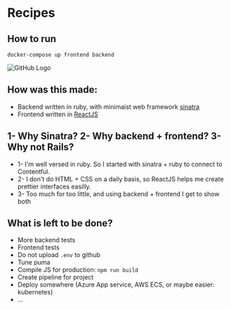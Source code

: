 # Recipes

## How to run

`docker-compose up frontend backend`

![GitHub Logo](/appdescroption.gif)

## How was this made:

* Backend written in ruby, with minimaist web framework [sinatra](http://sinatrarb.com/)
* Frontend written in [ReactJS](https://reactjs.org/)

## 1- Why Sinatra? 2- Why backend + frontend? 3- Why not Rails?

* 1- I'm well versed in ruby. So I started with sinatra + ruby to connect to Contentful.
* 2- I don't do HTML + CSS on a daily basis, so ReactJS helps me create prettier interfaces easilly.
* 3- Too much for too little, and using backend + frontend I get to show both

## What is left to be done?

* More backend tests
* Frontend tests
* Do not upload `.env` to github
* Tune puma
* Compile JS for production: `npm run build`
* Create pipeline for project
* Deploy somewhere (Azure App service, AWS ECS, or maybe easier: kubernetes)
* ...